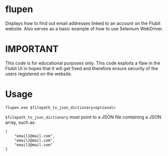 # flupen
Displays how to find out email addresses linked to an account on the Flubit website. Also serves as a basic example of how to use Selenium WebDriver.

# IMPORTANT
This code is for educational purposes only. This code exploits a flaw in the Flubit UI in hopes that it will get fixed
and therefore ensure security of the users registered on the website.

# Usage
```
flupen.exe $filepath_to_json_dictionary<optional>
```
`$filepath_to_json_dictionary` must point to a JSON file containing a JSON array, such as:
```
[
    "email1@mail.com",
    "email2@mail.com",
    "email3@mail.com"
]
```
